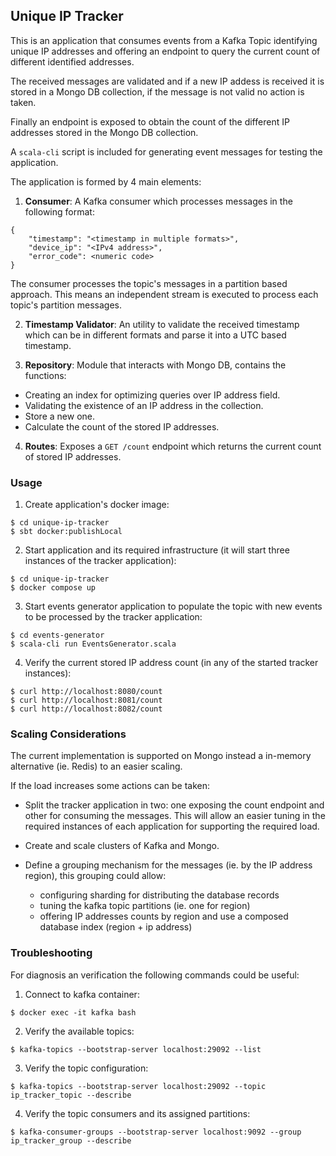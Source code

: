 ## Unique IP Tracker

This is an application that consumes events from a Kafka Topic identifying unique IP addresses and offering an endpoint to query the current count of different identified addresses.

The received messages are validated and if a new IP addess is received it is stored in a Mongo DB collection, if the message is not valid no action is taken.

Finally an endpoint is exposed to obtain the count of the different IP addresses stored in the Mongo DB collection.

A `scala-cli` script is included for generating event messages for testing the application.

The application is formed by 4 main elements:

1. **Consumer**: A Kafka consumer which processes messages in the following format:

```
{
    "timestamp": "<timestamp in multiple formats>",
    "device_ip": "<IPv4 address>",
    "error_code": <numeric code>
}
```

The consumer processes the topic's messages in a partition based approach. This means an independent stream is executed to process each topic's partition messages.

2. **Timestamp Validator**: An utility to validate the received timestamp which can be in different formats and parse it into a UTC based timestamp.


3. **Repository**: Module that interacts with Mongo DB, contains the functions:

- Creating an index for optimizing queries over IP address field.
- Validating the existence of an IP address in the collection.
- Store a new one.
- Calculate the count of the stored IP addresses.

4. **Routes**: Exposes a `GET /count` endpoint which returns the current count of stored IP addresses.

### Usage

1. Create application's docker image:

```
$ cd unique-ip-tracker
$ sbt docker:publishLocal
```

2. Start application and its required infrastructure (it will start three instances of the tracker application):

```
$ cd unique-ip-tracker
$ docker compose up
```

3. Start events generator application to populate the topic with new events to be processed by the tracker application:

```
$ cd events-generator
$ scala-cli run EventsGenerator.scala
```

4. Verify the current stored IP address count (in any of the started tracker instances):

```
$ curl http://localhost:8080/count
$ curl http://localhost:8081/count
$ curl http://localhost:8082/count
```

### Scaling Considerations

The current implementation is supported on Mongo instead a in-memory alternative (ie. Redis) to an easier scaling.

If the load increases some actions can be taken:

- Split the tracker application in two: one exposing the count endpoint and other for consuming the messages. This will allow an easier tuning in the required instances of each application for supporting the required load.


- Create and scale clusters of Kafka and Mongo.


- Define a grouping mechanism for the messages (ie. by the IP address region), this grouping could allow:

  - configuring sharding for distributing the database records
  - tuning the kafka topic partitions (ie. one for region)
  - offering IP addresses counts by region and use a composed database index (region + ip address)  

### Troubleshooting

For diagnosis an verification the following commands could be useful:

1. Connect to kafka container:

```
$ docker exec -it kafka bash
```

2. Verify the available topics:

```
$ kafka-topics --bootstrap-server localhost:29092 --list
```

3. Verify the topic configuration:

```
$ kafka-topics --bootstrap-server localhost:29092 --topic ip_tracker_topic --describe
```

4. Verify the topic consumers and its assigned partitions:

```
$ kafka-consumer-groups --bootstrap-server localhost:9092 --group ip_tracker_group --describe
```
